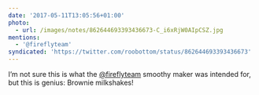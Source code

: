```yaml
---
date: '2017-05-11T13:05:56+01:00'
photo:
  - url: /images/notes/862644693393436673-C_i6xRjW0AIpCSZ.jpg
mentions:
  - '@fireflyteam'
syndicated: 'https://twitter.com/roobottom/status/862644693393436673'
---
```

I’m not sure this is what the [@fireflyteam](https://twitter.com/@fireflyteam) smoothy maker was intended for, but this is genius: Brownie milkshakes! 
